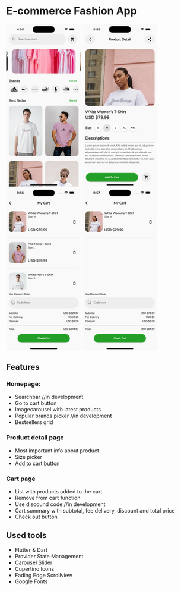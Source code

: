 # E-commerce Fashion App

<p float="left">
 <img src="https://github.com/Oskar888/flutter-ecommerce/blob/main/.github/images/Appscreen1.png?raw=true" alt="Flutter Ecommerce Fashion App Preview" width=40% height=40%/>
  <img src="https://github.com/Oskar888/flutter-ecommerce/blob/main/.github/images/Appscreen2.png?raw=true" alt="Flutter Ecommerce Fashion App Preview 2" width=40% height=40%/> 
   <img src="https://github.com/Oskar888/flutter-ecommerce/blob/main/.github/images/Appscreen3.png?raw=true" alt="Flutter Ecommerce Fashion App Preview 3" width=40% height=40%/> 
    <img src="https://github.com/Oskar888/flutter-ecommerce/blob/main/.github/images/Appscreen4.png?raw=true" alt="Flutter Ecommerce Fashion App Preview 4" width=40% height=40%/> 
</p>

## Features
### Homepage:
 * Searchbar //in development
 * Go to cart button
 * Imagecarousel with latest products 
 * Popular brands picker //in development
 * Bestsellers grid

### Product detail page
 * Most important info about product
 * Size picker
 * Add to cart button

### Cart page
 * List with products added to the cart
 * Remove from cart function
 * Use discound code //in development
 * Cart summary with subtotal, fee delivery, discount and total price
 * Check out button

## Used tools
* Flutter & Dart
* Provider State Management
* Carousel Slider
* Cupertino Icons
* Fading Edge Scrollview
* Google Fonts